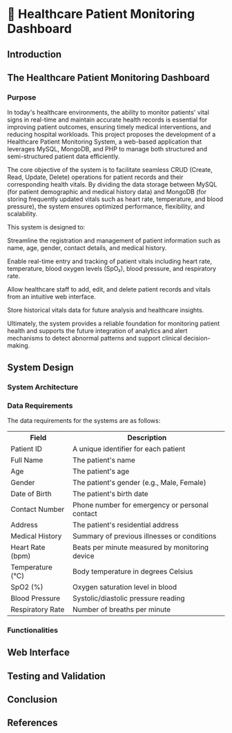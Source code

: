 # 🏥 Healthcare Patient Monitoring Dashboard

## Introduction

The **Healthcare Patient Monitoring Dashboard** 
---

### Purpose
In today's healthcare environments, the ability to monitor patients' vital signs in real-time and maintain accurate health records is essential for improving patient outcomes, ensuring timely medical interventions, and reducing hospital workloads. This project proposes the development of a Healthcare Patient Monitoring System, a web-based application that leverages MySQL, MongoDB, and PHP to manage both structured and semi-structured patient data efficiently.

The core objective of the system is to facilitate seamless CRUD (Create, Read, Update, Delete) operations for patient records and their corresponding health vitals. By dividing the data storage between MySQL (for patient demographic and medical history data) and MongoDB (for storing frequently updated vitals such as heart rate, temperature, and blood pressure), the system ensures optimized performance, flexibility, and scalability.

This system is designed to:

Streamline the registration and management of patient information such as name, age, gender, contact details, and medical history.

Enable real-time entry and tracking of patient vitals including heart rate, temperature, blood oxygen levels (SpO₂), blood pressure, and respiratory rate.

Allow healthcare staff to add, edit, and delete patient records and vitals from an intuitive web interface.

Store historical vitals data for future analysis and healthcare insights.

Ultimately, the system provides a reliable foundation for monitoring patient health and supports the future integration of analytics and alert mechanisms to detect abnormal patterns and support clinical decision-making.

## System Design

### System Architecture

### Data Requirements

The data requirements for the systems are as follows:
  <table>
  <tr>
    <th>Field</th>
    <th>Description</th>
  </tr>
  <tr>
    <td>Patient ID</td>
    <td>A unique identifier for each patient</td>
  </tr>
  <tr>
    <td>Full Name</td>
    <td>The patient's name</td>
  </tr>
  <tr>
    <td>Age</td>
    <td>The patient's age</td>
  </tr>
  <tr>
    <td>Gender</td>
    <td>The patient's gender (e.g., Male, Female)</td>
  </tr>
  <tr>
    <td>Date of Birth</td>
    <td>The patient's birth date</td>
  </tr>
  <tr>
    <td>Contact Number</td>
    <td>Phone number for emergency or personal contact</td>
  </tr>
  <tr>
    <td>Address</td>
    <td>The patient's residential address</td>
  </tr>
  <tr>
    <td>Medical History</td>
    <td>Summary of previous illnesses or conditions</td>
  </tr>
  <tr>
    <td>Heart Rate (bpm)</td>
    <td>Beats per minute measured by monitoring device</td>
  </tr>
  <tr>
    <td>Temperature (°C)</td>
    <td>Body temperature in degrees Celsius</td>
  </tr>
  <tr>
    <td>SpO2 (%)</td>
    <td>Oxygen saturation level in blood</td>
  </tr>
  <tr>
    <td>Blood Pressure</td>
    <td>Systolic/diastolic pressure reading</td>
  </tr>
  <tr>
    <td>Respiratory Rate</td>
    <td>Number of breaths per minute</td>
  </tr>
</table>


### Functionalities

## Web Interface

## Testing and Validation

## Conclusion

## References

